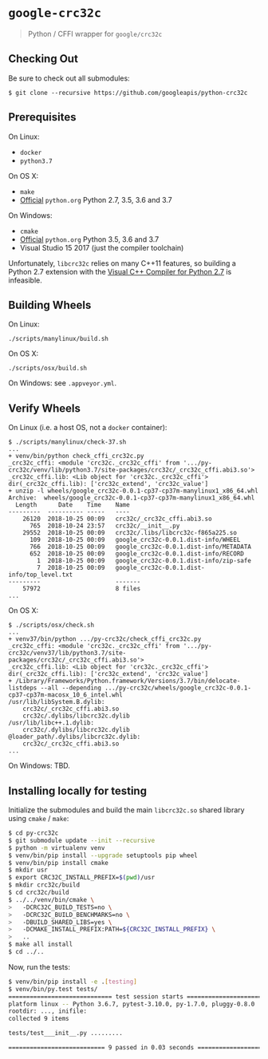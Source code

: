 # `google-crc32c`

> Python / CFFI wrapper for `google/crc32c`

## Checking Out

Be sure to check out all submodules:

```
$ git clone --recursive https://github.com/googleapis/python-crc32c
```

## Prerequisites

On Linux:

- `docker`
- `python3.7`

On OS X:

- `make`
- [Official][1] `python.org` Python 2.7, 3.5, 3.6 and 3.7

On Windows:

- `cmake`
- [Official][1] `python.org` Python 3.5, 3.6 and 3.7
- Visual Studio 15 2017 (just the compiler toolchain)

Unfortunately, `libcrc32c` relies on many C++11 features, so
building a Python 2.7 extension with the
[Visual C++ Compiler for Python 2.7][2] is infeasible.

## Building Wheels

On Linux:

```
./scripts/manylinux/build.sh
```

On OS X:

```
./scripts/osx/build.sh
```

On Windows: see `.appveyor.yml`.

## Verify Wheels

On Linux (i.e. a host OS, not a `docker` container):

```
$ ./scripts/manylinux/check-37.sh
...
+ venv/bin/python check_cffi_crc32c.py
_crc32c_cffi: <module 'crc32c._crc32c_cffi' from '.../py-crc32c/venv/lib/python3.7/site-packages/crc32c/_crc32c_cffi.abi3.so'>
_crc32c_cffi.lib: <Lib object for 'crc32c._crc32c_cffi'>
dir(_crc32c_cffi.lib): ['crc32c_extend', 'crc32c_value']
+ unzip -l wheels/google_crc32c-0.0.1-cp37-cp37m-manylinux1_x86_64.whl
Archive:  wheels/google_crc32c-0.0.1-cp37-cp37m-manylinux1_x86_64.whl
  Length      Date    Time    Name
---------  ---------- -----   ----
    26120  2018-10-25 00:09   crc32c/_crc32c_cffi.abi3.so
      765  2018-10-24 23:57   crc32c/__init__.py
    29552  2018-10-25 00:09   crc32c/.libs/libcrc32c-f865a225.so
      109  2018-10-25 00:09   google_crc32c-0.0.1.dist-info/WHEEL
      766  2018-10-25 00:09   google_crc32c-0.0.1.dist-info/METADATA
      652  2018-10-25 00:09   google_crc32c-0.0.1.dist-info/RECORD
        1  2018-10-25 00:09   google_crc32c-0.0.1.dist-info/zip-safe
        7  2018-10-25 00:09   google_crc32c-0.0.1.dist-info/top_level.txt
---------                     -------
    57972                     8 files
...
```

On OS X:

```
$ ./scripts/osx/check.sh
...
+ venv37/bin/python .../py-crc32c/check_cffi_crc32c.py
_crc32c_cffi: <module 'crc32c._crc32c_cffi' from '.../py-crc32c/venv37/lib/python3.7/site-packages/crc32c/_crc32c_cffi.abi3.so'>
_crc32c_cffi.lib: <Lib object for 'crc32c._crc32c_cffi'>
dir(_crc32c_cffi.lib): ['crc32c_extend', 'crc32c_value']
+ /Library/Frameworks/Python.framework/Versions/3.7/bin/delocate-listdeps --all --depending .../py-crc32c/wheels/google_crc32c-0.0.1-cp37-cp37m-macosx_10_6_intel.whl
/usr/lib/libSystem.B.dylib:
    crc32c/_crc32c_cffi.abi3.so
    crc32c/.dylibs/libcrc32c.dylib
/usr/lib/libc++.1.dylib:
    crc32c/.dylibs/libcrc32c.dylib
@loader_path/.dylibs/libcrc32c.dylib:
    crc32c/_crc32c_cffi.abi3.so
...
```

On Windows: TBD.

[1]: https://www.python.org/downloads/
[2]: https://aka.ms/vcpython27

## Installing locally for testing

Initialize the submodules and build the main `libcrc32c.so` shared
library using `cmake` / `make`:

```bash
$ cd py-crc32c
$ git submodule update --init --recursive
$ python -m virtualenv venv
$ venv/bin/pip install --upgrade setuptools pip wheel
$ venv/bin/pip install cmake
$ mkdir usr
$ export CRC32C_INSTALL_PREFIX=$(pwd)/usr
$ mkdir crc32c/build
$ cd crc32c/build
$ ../../venv/bin/cmake \
>   -DCRC32C_BUILD_TESTS=no \
>   -DCRC32C_BUILD_BENCHMARKS=no \
>   -DBUILD_SHARED_LIBS=yes \
>   -DCMAKE_INSTALL_PREFIX:PATH=${CRC32C_INSTALL_PREFIX} \
>   ..
$ make all install
$ cd ../..
```

Now, run the tests:

```bash
$ venv/bin/pip install -e .[testing]
$ venv/bin/py.test tests/
============================= test session starts ==============================
platform linux -- Python 3.6.7, pytest-3.10.0, py-1.7.0, pluggy-0.8.0
rootdir: ..., inifile:
collected 9 items

tests/test___init__.py .........                                         [100%]

=========================== 9 passed in 0.03 seconds ===========================
```
